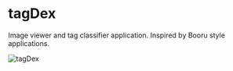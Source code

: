 # tagDex

Image viewer and tag classifier application. Inspired by Booru style applications.

![tagDex](https://cdn.discordapp.com/attachments/451560063933612044/1033484876214710302/Image_database.jpg)
